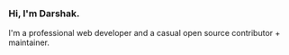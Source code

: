 ### Hi, I'm Darshak.

I'm a professional web developer and a casual open source contributor + maintainer.
